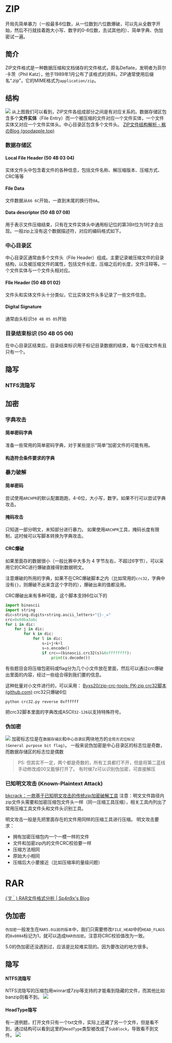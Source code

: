 # ZIP
开局先简单暴力（一般最多6位数，从一位数到六位数爆破，可以先从全数字开始，然后不行就挂着跑大小写、数字的0-6位数，去试其他的）、简单字典、伪加密试一遍。
## 简介

ZIP文件格式是一种数据压缩和文档储存的文件格式，原名Deflate，发明者为菲尔·卡茨（Phil Katz），他于1989年1月公布了该格式的资料。ZIP通常使用后缀名“.zip”，它的MIME格式为`application/zip`。
## 结构

![](../../attachments/Pasted%20image%2020230804210215.png)
从上图我们可以看到，ZIP文件各组成部分之间是有对应关系的。数据存储区包含多个**文件实体**（File Entry）而一个被压缩的文件对应一个文件实体，一个文件实体又对应一个文件实体头。中心目录区包含多个文件头。
[ZIP文件结构解析 - 枫のBlog (goodapple.top)](https://goodapple.top/archives/700)

### 数据存储区

#### Local File Header (50 4B 03 04)
实体文件头中包含着文件的各种信息，包括文件名称、解压缩版本、压缩方式、CRC等等

#### File Data

文件数据从`66 6C`开始，一直到末尾的换行符`0A`。

#### Data descriptor (50 4B 07 08)

用于表示文件压缩结束，只有在文件实体头中通用标记位的第3Bit位为1时才会出现。一般zip上没有这个数据描述符，对应的编码格式如下。

### 中心目录区
中心目录区通常由多个文件头（File Header）组成。主要记录被压缩文件的目录结构，以及被压缩文件的属性，包括文件长度，压缩之后的长度，文件注释等。一个文件实体与一个文件头相对应。
#### FIle Header (50 4B 01 02)

文件头和实体文件头十分类似，它比实体文件头多记录了一些文件信息。
#### Digital Signature

通常由头标识`50 4B 05 05`开始

### 目录结束标识 (50 4B 05 06)

在中心目录区结束后，目录结束标识用于标记目录数据的结束，每个压缩文件有且只有一个。

## 隐写

### NTFS流隐写


## 加密

### 字典攻击

#### 简单密码字典
准备一些常用的简单密码字典，对于某些提示“简单”加密文件的可能有用。

#### 构造符合条件要求的字典

### 暴力破解
#### 简单密码

尝试使用`ARCHPR`的默认配置跑跑，4-6位，大小写，数字。如果不行可以尝试字典攻击。

#### 掩码攻击

只知道一部分明文，未知部分进行暴力。
如果使用`ARCHPR`工具，掩码长度有限制，这时候可以写脚本转换为字典攻击。

#### CRC爆破
如果里面存的数据很小（一般比赛中大多为 4 字节左右，不超过6字节），可以采用它的CRC进行爆破直接得到数据明文。

注意爆破的所用的字典，如果不在CRC爆破脚本之内（比如常用的`crc32`，字典中没有`{}`，则爆破不出来含这个字符的），爆破出来的值都没用。

CRC爆破出来有多种可能，这个脚本支持6位以下的
```python
import binascii
import string
dic=string.digits+string.ascii_letters+"{}-_="
crc=0x60ba3a6c
for i in dic:
    for j in dic:
        for k in dic:
            for l in dic:
                s=i+j+k+l
                s=s.encode()
                if crc==(binascii.crc32(s)&0xffffffff):
                    print(s.decode())
```

有些题目会将压缩包密码或flag分为几个小文件放在里面，然后可以通过crc爆破出里面的内容，经过一些组合得到我们要的信息。

这种批量对小文件进行的，可以采用：
[Byxs20/zip-crc-tools: PK-zip crc32脚本 (github.com)](https://github.com/Byxs20/zip-crc-tools)
crc32只爆破6位
```sh
python crc32.py reverse 0xffffff
```

把crc32脚本里面的字典改成ASCII`32-126`以支持特殊符号。


### 伪加密

![](../../attachments/Pasted%20image%2020230709005551.png)
加密标志位是在`数据存储区`和`中心目录区`两块地方的`全局方式位标记(General purpose bit flag)`。
一般来说伪加密是中心目录区的标志位是奇数，而数据存储区的标志位是偶数
> PS: 但其实不一定，两个都是奇数的，所有工具都打不开，但是将第二蓝线手动修改成00又能够打开了。
> 有时候7z可以识别伪加密，可直接解压


### 已知明文攻击 (Known-Plaintext Attack)

[bkcrack：一款基于已知明文攻击的传统zip加密破解工具](https://cloud.tencent.com/developer/article/2215202)
注意：明文文件路径内zip文件头需要和加密压缩包文件头一样（同一压缩工具压缩），相关工具内列出了常用压缩工具文件头和文件头识别工具。

明文攻击一般是先把里面存在的文件用同样的压缩工具进行压缩。
明文攻击要求：
- 拥有加密压缩包内一个一模一样的文件
- 文件和加密zip内的文件CRC校验要一样
- 压缩方法相同
- 原始大小相同
- 压缩后大小要接近（比如压缩率的量级问题）




# RAR
[(´∇｀) RAR文件格式分析 | Sp4n9x's Blog](https://sp4n9x.github.io/2020/04/10/RAR%E6%96%87%E4%BB%B6%E6%A0%BC%E5%BC%8F%E5%88%86%E6%9E%90/)

## 伪加密
`伪加密`一般发生在`RAR5.0以前的版本`中，我们只需要修改`FILE_HEAD`中的`HEAD_FLAGS`的`0x0004`标记为1，就可以造成`RAR伪加密`。注意将CRC校验值改为一致。

5.0的伪加密还没遇到过，应该是比较难实现的。因为要改动的地方很多。

## 隐写
#### NTFS流隐写

NTFS流隐写的压缩包用winrar或7zip等支持的才能看到隐藏的文件，而其他比如banzip则看不到。
![](../../attachments/Pasted%20image%2020230808001803.png)

#### HeadType隐写
有一道例题，打开文件只有一个txt文件，实际上还藏了另一个文件，但是看不到，通过结构可以看到这里的`HeadType`类型被改成了`SubBlock`，导致看不到文件。
![](../../attachments/Pasted%20image%2020230808001056.png)